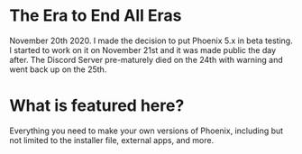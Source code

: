 # The Era to End All Eras
November 20th 2020. I made the decision to put Phoenix 5.x in beta testing.
I started to work on it on November 21st and it was made public the day after.
The Discord Server pre-maturely died on the 24th with warning and went back up on the 25th.

# What is featured here?
Everything you need to make your own versions of Phoenix, including but not limited to the installer file, external apps, and more.
